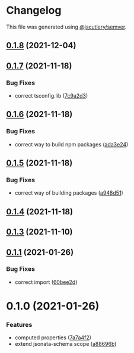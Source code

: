 # Changelog

This file was generated using [@jscutlery/semver](https://github.com/jscutlery/semver).

## [0.1.8](https://github.com/platyplus/platydev/compare/util-jsonata-schema@0.1.7...util-jsonata-schema@0.1.8) (2021-12-04)



## [0.1.7](https://github.com/platyplus/platydev/compare/util-jsonata-schema@0.1.6...util-jsonata-schema@0.1.7) (2021-11-18)


### Bug Fixes

* correct tsconfig.lib ([7c9a2d3](https://github.com/platyplus/platydev/commit/7c9a2d340283b809cfe9f738e72090fc5a950aa5))



## [0.1.6](https://github.com/platyplus/platydev/compare/util-jsonata-schema@0.1.5...util-jsonata-schema@0.1.6) (2021-11-18)


### Bug Fixes

* correct way to build npm packages ([ada3e24](https://github.com/platyplus/platydev/commit/ada3e24b39cc328f5918717ed76e45df764a464b))



## [0.1.5](https://github.com/platyplus/platydev/compare/util-jsonata-schema@0.1.4...util-jsonata-schema@0.1.5) (2021-11-18)


### Bug Fixes

* correct way of building packages ([a948d51](https://github.com/platyplus/platydev/commit/a948d51f2670215cbdadcaf15bbf99767617bc8d))



## [0.1.4](https://github.com/platyplus/platydev/compare/util-jsonata-schema@0.1.3...util-jsonata-schema@0.1.4) (2021-11-18)



## [0.1.3](https://github.com/platyplus/platydev/compare/util-jsonata-schema@0.1.2...util-jsonata-schema@0.1.3) (2021-11-10)

## [0.1.1](https://github.com/platyplus/platyplus/compare/@platyplus/jsonata-schema@0.1.0...@platyplus/jsonata-schema@0.1.1) (2021-01-26)

### Bug Fixes

- correct import ([60bee2d](https://github.com/platyplus/platyplus/commit/60bee2d62db7b84b83e2ae9410685219012f6244))

# 0.1.0 (2021-01-26)

### Features

- computed properties ([7a7a4f2](https://github.com/platyplus/platyplus/commit/7a7a4f2bab688420fc8397cd56c9f7e0abbf9e6f))
- extend jsonata-schema scope ([a88696b](https://github.com/platyplus/platyplus/commit/a88696b7ea6c88ec58f11f4e3598923d23bcbd3e))
